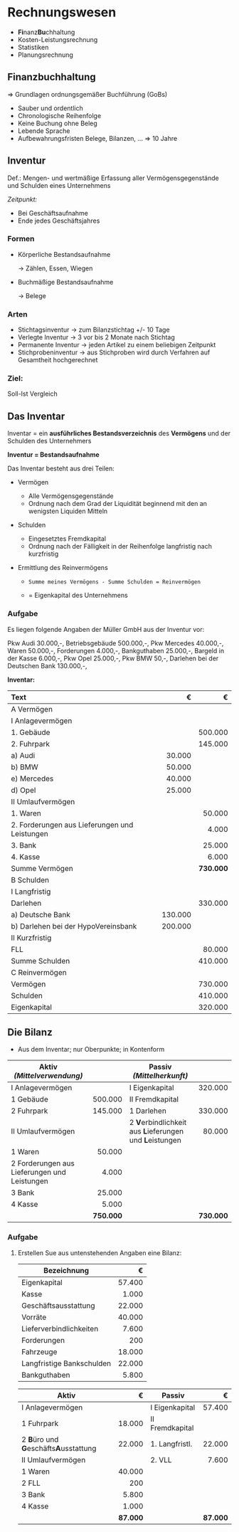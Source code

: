 <!--15.09.2021-->

# Rechnungswesen

- **Fi**nanz**Bu**chhaltung
- Kosten-Leistungsrechnung
- Statistiken
- Planungsrechnung

## Finanzbuchhaltung

=> Grundlagen ordnungsgemäßer Buchführung (GoBs)

 - Sauber und ordentlich
 - Chronologische Reihenfolge
 - Keine Buchung ohne Beleg
 - Lebende Sprache
 - Aufbewahrungsfristen Belege, Bilanzen, ... => 10 Jahre

## Inventur

Def.: Mengen- und wertmäßige Erfassung aller Vermögensgegenstände und Schulden eines Unternehmens  

*Zeitpunkt:*

- Bei Geschäftsaufnahme
- Ende jedes Geschäftsjahres

<!--20.09.2021-->

### Formen

- Körperliche Bestandsaufnahme

  -> Zählen,  Essen, Wiegen

- Buchmäßige Bestandsaufnahme

  -> Belege

### Arten

- Stichtagsinventur -> zum Bilanzstichtag +/- 10 Tage
- Verlegte Inventur -> 3 vor bis 2 Monate nach Stichtag
- Permanente Inventur -> jeden Artikel zu einem beliebigen Zeitpunkt
- Stichprobeninventur -> aus Stichproben wird durch Verfahren auf Gesamtheit hochgerechnet

### Ziel: 

Soll-Ist Vergleich

## Das Inventar

Inventar = ein **ausführliches Bestandsverzeichnis** des **Vermögens** und der Schulden des Unternehmers

**Inventur = Bestandsaufnahme**

Das Inventar besteht aus drei Teilen: 

- Vermögen

  - Alle Vermögensgegenstände
  - Ordnung nach dem Grad der Liquidität beginnend mit den an wenigsten Liquiden Mitteln

- Schulden

  - Eingesetztes Fremdkapital
  - Ordnung nach der Fälligkeit in der Reihenfolge langfristig nach kurzfristig

- Ermittlung des Reinvermögens

  - ```Summe meines Vermögens - Summe Schulden = Reinvermögen```

  - = Eigenkapital des Unternehmens

### Aufgabe

Es liegen folgende Angaben der Müller GmbH aus der Inventur vor:

Pkw Audi 30.000,-, Betriebsgebäude 500.000,-, Pkw Mercedes 40.000,-, Waren 50.000,-, Forderungen 4.000,-, Bankguthaben 25.000,-, Bargeld in der Kasse 6.000,-, Pkw Opel 25.000,-, Pkw BMW 50,-, Darlehen bei der Deutschen Bank 130.000,-,

**Inventar:**

| Text                                          |       € |           € |
| :-------------------------------------------- | ------: | ----------: |
| A Vermögen                                    |         |             |
| I Anlagevermögen                              |         |             |
| 1. Gebäude                                    |         |     500.000 |
| 2. Fuhrpark                                   |         |     145.000 |
| a) Audi                                       |  30.000 |             |
| b) BMW                                        |  50.000 |             |
| e) Mercedes                                   |  40.000 |             |
| d) Opel                                       |  25.000 |             |
| II Umlaufvermögen                             |         |             |
| 1. Waren                                      |         |      50.000 |
| 2. Forderungen aus Lieferungen und Leistungen |         |       4.000 |
| 3. Bank                                       |         |      25.000 |
| 4. Kasse                                      |         |       6.000 |
| Summe Vermögen                                |         | **730.000** |
| B Schulden                                    |         |             |
| I Langfristig                                 |         |             |
| Darlehen                                      |         |     330.000 |
| a) Deutsche Bank                              | 130.000 |             |
| b) Darlehen bei der HypoVereinsbank           | 200.000 |             |
| II Kurzfristig                                |         |             |
| FLL                                           |         |      80.000 |
| Summe Schulden                                |         |     410.000 |
| C Reinvermögen                                |         |             |
| Vermögen                                      |         |     730.000 |
| Schulden                                      |         |     410.000 |
| Eigenkapital                                  |         |     320.000 |

## Die Bilanz

- Aus dem Inventar; nur Oberpunkte; in Kontenform

| Aktiv *(Mittelverwendung)*                   |             | Passiv *(Mittelherkunft)*                                    |             |
| -------------------------------------------- | ----------: | ------------------------------------------------------------ | ----------: |
| I Anlagevermögen                             |             | I Eigenkapital                                               |     320.000 |
| 1 Gebäude                                    |     500.000 | II Fremdkapital                                              |             |
| 2 Fuhrpark                                   |     145.000 | 1 Darlehen                                                   |     330.000 |
| II Umlaufvermögen                            |             | 2 **V**erbindlichkeit aus **L**ieferungen und **L**eistungen |      80.000 |
| 1 Waren                                      |      50.000 |                                                              |             |
| 2 Forderungen aus Lieferungen und Leistungen |       4.000 |                                                              |             |
| 3 Bank                                       |      25.000 |                                                              |             |
| 4 Kasse                                      |       5.000 |                                                              |             |
|                                              | **750.000** |                                                              | **730.000** |

### Aufgabe

1. Erstellen Sue aus untenstehenden Angaben eine Bilanz:

   | Bezeichnung               |      € |
   | ------------------------- | -----: |
   | Eigenkapital              | 57.400 |
   | Kasse                     |  1.000 |
   | Geschäftsausstattung      | 22.000 |
   | Vorräte                   | 40.000 |
   | Lieferverbindlichkeiten   |  7.600 |
   | Forderungen               |    200 |
   | Fahrzeuge                 | 18.000 |
   | Langfristige Bankschulden | 22.000 |
   | Bankguthaben              |  5.800 |

   | Aktiv                                       |          € | Passiv          |          € |
   | ------------------------------------------- | ---------: | --------------- | ---------: |
   | I Anlagevermögen                            |            | I Eigenkapital  |     57.400 |
   | 1 Fuhrpark                                  |     18.000 | II Fremdkapital |            |
   | 2 **B**üro und **G**eschäfts**A**usstattung |     22.000 | 1. Langfristl.  |     22.000 |
   | II Umlaufvermögen                           |            | 2. VLL          |      7.600 |
   | 1 Waren                                     |     40.000 |                 |            |
   | 2 FLL                                       |        200 |                 |            |
   | 3 Bank                                      |      5.800 |                 |            |
   | 4 Kasse                                     |      1.000 |                 |            |
   |                                             | **87.000** |                 | **87.000** |

